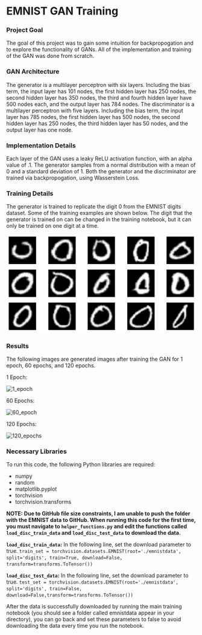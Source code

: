 # EMNIST GAN Training 
### Project Goal
The goal of this project was to gain some intuition for backpropogation and to explore the functionality of GANs. All of the implementation and training of the GAN was done from scratch.


### GAN Architecture
The generator is a multilayer perceptron with six layers. Including the bias term, the input layer has 101 nodes, the first hidden layer has 250 nodes, the second hidden layer has 350 nodes, the third and fourth hidden layer have 500 nodes each, and the output layer has 784 nodes. The discriminator is a multilayer perceptron with five layers. Including the bias term, the input layer has 785 nodes, the first hidden layer has 500 nodes, the second hidden layer has 250 nodes, the third hidden layer has 50 nodes, and the output layer has one node.


### Implementation Details
Each layer of the GAN uses a leaky ReLU activation function, with an alpha value of .1. The generator samples from a normal distribution with a mean of 0 and a standard deviation of 1. Both the generator and the discriminator are trained via backpropogation, using Wasserstein Loss.


### Training Details
The generator is trained to replicate the digit 0 from the EMNIST digits dataset. Some of the training examples are shown below. The digit that the generator is trained on can be changed in the training notebook, but it can only be trained on one digit at a time. 

![image](/readme_images/train_data.png)


### Results
The following images are generated images after training the GAN for 1 epoch, 60 epochs, and 120 epochs.


1 Epoch:

![1_epoch](/readme_images/1epoch.png)


60 Epochs:

![60_epoch](/readme_images/60epoch.png)


120 Epochs:

![120_epochs](/readme_images/120epoch.png)


### Necessary Libraries
To run this code, the following Python libraries are required:
- numpy
- random
- matplotlib.pyplot
- torchvision
- torchvision.transforms

**NOTE: Due to GitHub file size constraints, I am unable to push the folder with the EMNIST data to GitHub. When running this code for the first time, you must navigate to ``helper_functions.py`` and edit the functions called ``load_disc_train_data`` and ``load_disc_test_data`` to download the data.**

**``load_disc_train_data``:**
In the following line, set the download parameter to true. ``train_set = torchvision.datasets.EMNIST(root='./emnistdata', split='digits', train=True, download=False, transform=transforms.ToTensor())``

**``load_disc_test_data``:**
In the following line, set the download parameter to true. ``test_set = torchvision.datasets.EMNIST(root='./emnistdata', split='digits', train=False, download=False,transform=transforms.ToTensor())``

After the data is successfully downloaded by running the main training notebook (you should see a folder called emnistdata appear in your directory), you can go back and set these parameters to false to avoid downloading the data every time you run the notebook.
